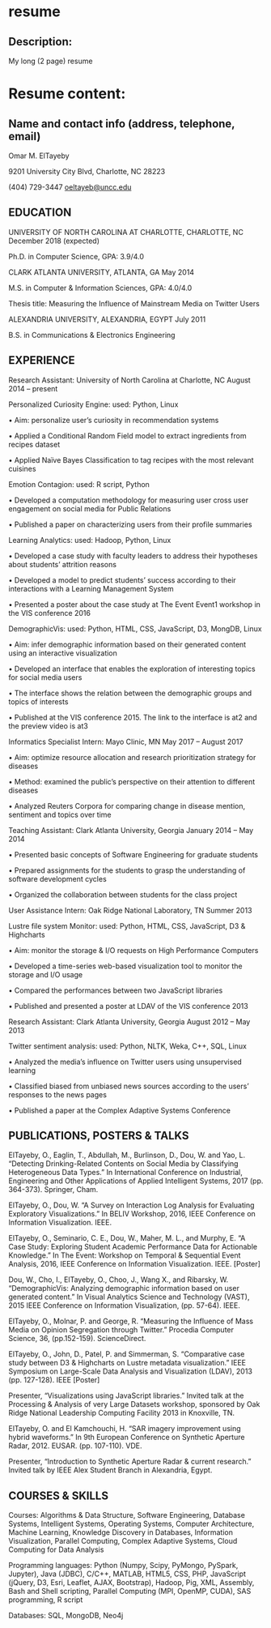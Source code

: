 # resume

## Description:

My long (2 page) resume

# Resume content:

## Name and contact info (address, telephone, email)

Omar M. ElTayeby

9201 University City Blvd, Charlotte, NC 28223

(404) 729-3447     oeltayeb@uncc.edu

## EDUCATION

UNIVERSITY OF NORTH CAROLINA AT CHARLOTTE, CHARLOTTE, NC	December 2018 (expected)

Ph.D. in Computer Science, GPA: 3.9/4.0

CLARK ATLANTA UNIVERSITY, ATLANTA, GA	May 2014

M.S. in Computer & Information Sciences, GPA: 4.0/4.0

Thesis title: Measuring the Influence of Mainstream Media on Twitter Users

ALEXANDRIA UNIVERSITY, ALEXANDRIA, EGYPT	July 2011

B.S. in Communications & Electronics Engineering

## EXPERIENCE

Research Assistant: University of North Carolina at Charlotte, NC	August 2014 – present

Personalized Curiosity Engine: used: Python, Linux

•	Aim: personalize user’s curiosity in recommendation systems

•	Applied a Conditional Random Field model to extract ingredients from recipes dataset

•	Applied Naïve Bayes Classification to tag recipes with the most relevant cuisines

Emotion Contagion: used: R script, Python

•	Developed a computation methodology for measuring user cross user engagement on social media for Public Relations

•	Published a paper on characterizing users from their profile summaries

Learning Analytics: used: Hadoop, Python, Linux

•	Developed a case study with faculty leaders to address their hypotheses about students’ attrition reasons

•	Developed a model to predict students’ success according to their interactions with a Learning Management System

•	Presented a poster about the case study at The Event Event1 workshop in the VIS conference 2016

DemographicVis: used: Python, HTML, CSS, JavaScript, D3, MongDB, Linux

•	Aim: infer demographic information based on their generated content using an interactive visualization

•	Developed an interface that enables the exploration of interesting topics for social media users

•	The interface shows the relation between the demographic groups and topics of interests

•	Published at the VIS conference 2015. The link to the interface is at2 and the preview video is at3

Informatics Specialist Intern: Mayo Clinic, MN	May 2017 – August 2017

•	Aim: optimize resource allocation and research prioritization strategy for diseases

•	Method: examined the public’s perspective on their attention to different diseases

•	Analyzed Reuters Corpora for comparing change in disease mention, sentiment and topics over time

Teaching Assistant: Clark Atlanta University, Georgia	January 2014 – May 2014

•	Presented basic concepts of Software Engineering for graduate students

•	Prepared assignments for the students to grasp the understanding of software development cycles

•	Organized the collaboration between students for the class project

User Assistance Intern: Oak Ridge National Laboratory, TN	Summer 2013

Lustre file system Monitor: used: Python, HTML, CSS, JavaScript, D3 & Highcharts

•	Aim: monitor the storage & I/O requests on High Performance Computers

•	Developed a time-series web-based visualization tool to monitor the storage and I/O usage

•	Compared the performances between two JavaScript libraries

•	Published and presented a poster at LDAV of the VIS conference 2013

Research Assistant: Clark Atlanta University, Georgia	August 2012 – May 2013

Twitter sentiment analysis: used: Python, NLTK, Weka, C++, SQL, Linux

•	Analyzed the media’s influence on Twitter users using unsupervised learning

•	Classified biased from unbiased news sources according to the users’ responses to the news pages

•	Published a paper at the Complex Adaptive Systems Conference

## PUBLICATIONS, POSTERS & TALKS

ElTayeby, O., Eaglin, T., Abdullah, M., Burlinson, D., Dou, W. and Yao, L. “Detecting Drinking-Related Contents on Social Media by Classifying Heterogeneous Data Types.” In International Conference on Industrial, Engineering and Other Applications of Applied Intelligent Systems, 2017 (pp. 364-373). Springer, Cham.

ElTayeby, O., Dou, W. “A Survey on Interaction Log Analysis for Evaluating Exploratory Visualizations.” In BELIV Workshop, 2016, IEEE Conference on Information Visualization. IEEE.

ElTayeby, O., Seminario, C. E., Dou, W., Maher, M. L., and Murphy, E. “A Case Study: Exploring Student Academic Performance Data for Actionable Knowledge.” In The Event: Workshop on Temporal & Sequential Event Analysis, 2016, IEEE Conference on Information Visualization. IEEE. [Poster]

Dou, W., Cho, I., ElTayeby, O., Choo, J., Wang X., and Ribarsky, W. “DemographicVis: Analyzing demographic information based on user generated content.” In Visual Analytics Science and Technology (VAST), 2015 IEEE Conference on Information Visualization, (pp. 57-64). IEEE.

ElTayeby, O., Molnar, P. and George, R. “Measuring the Influence of Mass Media on Opinion Segregation through Twitter.” Procedia Computer Science, 36, (pp.152-159). ScienceDirect.

ElTayeby, O., John, D., Patel, P. and Simmerman, S. “Comparative case study between D3 & Highcharts on Lustre metadata visualization.” IEEE Symposium on Large-Scale Data Analysis and Visualization (LDAV), 2013 (pp. 127-128). IEEE [Poster]

Presenter, “Visualizations using JavaScript libraries.” Invited talk at the Processing & Analysis of very Large Datasets workshop, sponsored by Oak Ridge National Leadership Computing Facility 2013 in Knoxville, TN.

ElTayeby, O. and El Kamchouchi, H. “SAR imagery improvement using hybrid waveforms.” In 9th European Conference on Synthetic Aperture Radar, 2012. EUSAR. (pp. 107-110). VDE.

Presenter, “Introduction to Synthetic Aperture Radar & current research.” Invited talk by IEEE Alex Student Branch in Alexandria, Egypt.

## COURSES & SKILLS

Courses: Algorithms & Data Structure, Software Engineering, Database Systems, Intelligent Systems, Operating Systems, Computer Architecture, Machine Learning, Knowledge Discovery in Databases, Information Visualization, Parallel Computing, Complex Adaptive Systems, Cloud Computing for Data Analysis

Programming languages: Python (Numpy, Scipy, PyMongo, PySpark, Jupyter), Java (JDBC), C/C++, MATLAB, HTML5, CSS, PHP, JavaScript (jQuery, D3, Esri, Leaflet, AJAX, Bootstrap), Hadoop, Pig, XML, Assembly, Bash and Shell scripting, Parallel Computing (MPI, OpenMP, CUDA), SAS programming, R script

Databases: SQL, MongoDB, Neo4j

